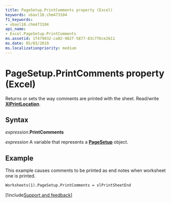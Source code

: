 ```yaml
---
title: PageSetup.PrintComments property (Excel)
keywords: vbaxl10.chm473104
f1_keywords:
- vbaxl10.chm473104
api_name:
- Excel.PageSetup.PrintComments
ms.assetid: 1f479032-ca02-982f-5877-83c776ce2611
ms.date: 05/03/2019
ms.localizationpriority: medium
---
```



# PageSetup.PrintComments property (Excel)

Returns or sets the way comments are printed with the sheet. Read/write **[XlPrintLocation](Excel.XlPrintLocation.md)**.


## Syntax

_expression_.**PrintComments**

_expression_ A variable that represents a **[PageSetup](Excel.PageSetup.md)** object.


## Example

This example causes comments to be printed as end notes when worksheet one is printed.

```vb
Worksheets(1).PageSetup.PrintComments = xlPrintSheetEnd
```




[!include[Support and feedback](~/includes/feedback-boilerplate.md)]